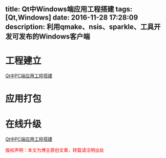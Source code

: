 title: Qt中Windows端应用工程搭建
tags: [Qt,Windows]
date: 2016-11-28 17:28:09
description: 利用qmake、nsis、sparkle、工具开发可发布的Windows客户端
---

# 工程建立

[Qt中PC端应用工程搭建](http://peter517.github.io/2016/11/28/Qt%E4%B8%ADPC%E7%AB%AF%E5%BA%94%E7%94%A8%E5%B7%A5%E7%A8%8B%E6%90%AD%E5%BB%BA/)

# 应用打包

# 在线升级

[Qt中PC端应用工程搭建](http://peter517.github.io/2016/11/28/Qt%E4%B8%ADPC%E7%AB%AF%E5%BA%94%E7%94%A8%E5%B7%A5%E7%A8%8B%E6%90%AD%E5%BB%BA/)


<font color="#FF0000">版权声明：本文为博主原创文章，转载请注明出处</font>
